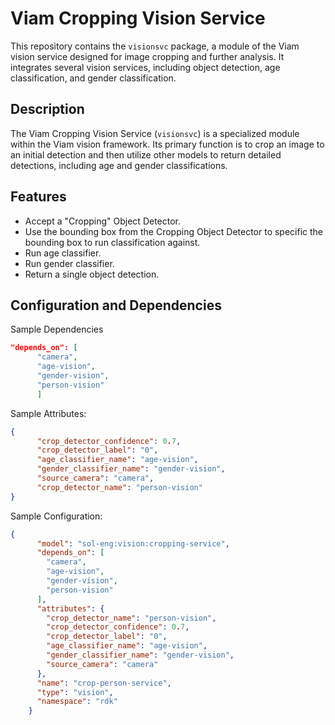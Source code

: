 # Viam Cropping Vision Service

This repository contains the `visionsvc` package, a module of the Viam vision service designed for image cropping and further analysis. It integrates several vision services, including object detection, age classification, and gender classification.

## Description

The Viam Cropping Vision Service (`visionsvc`) is a specialized module within the Viam vision framework. Its primary function is to crop an image to an initial detection and then utilize other models to return detailed detections, including age and gender classifications.

## Features

- Accept a "Cropping" Object Detector.
- Use the bounding box from the Cropping Object Detector to specific the bounding box to run classification against.
- Run age classifier.
- Run gender classifier.
- Return a single object detection.

## Configuration and Dependencies

Sample Dependencies

```json
"depends_on": [
      "camera",
      "age-vision",
      "gender-vision",
      "person-vision"
      ]
```

Sample Attributes:
```json
{
      "crop_detector_confidence": 0.7,
      "crop_detector_label": "0",
      "age_classifier_name": "age-vision",
      "gender_classifier_name": "gender-vision",
      "source_camera": "camera",
      "crop_detector_name": "person-vision"
}
```

Sample Configuration:
```json
{
      "model": "sol-eng:vision:cropping-service",
      "depends_on": [
        "camera",
        "age-vision",
        "gender-vision",
        "person-vision"
      ],
      "attributes": {
        "crop_detector_name": "person-vision",
        "crop_detector_confidence": 0.7,
        "crop_detector_label": "0",
        "age_classifier_name": "age-vision",
        "gender_classifier_name": "gender-vision",
        "source_camera": "camera"
      },
      "name": "crop-person-service",
      "type": "vision",
      "namespace": "rdk"
    }
```

